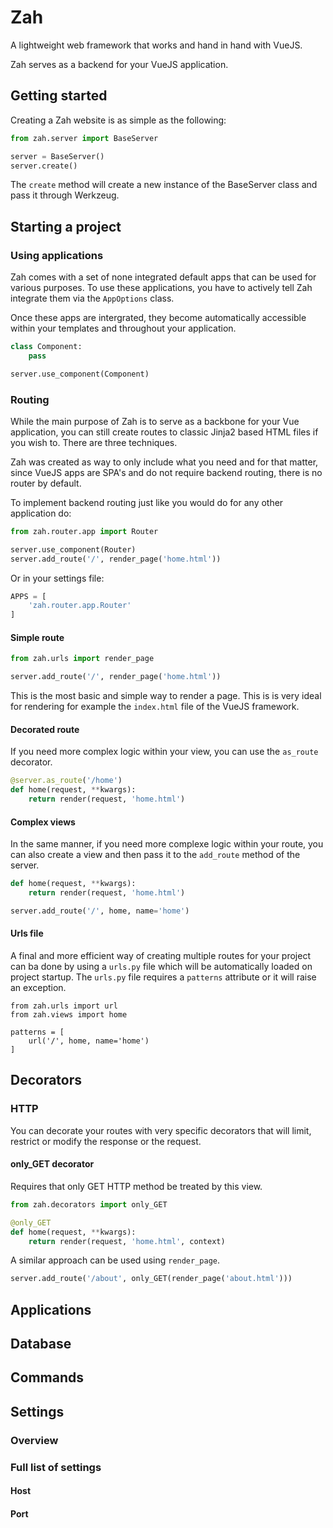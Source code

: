 # Zah

A lightweight web framework that works and hand in hand with VueJS.

Zah serves as a backend for your VueJS application.

## Getting started

Creating a Zah website is as simple as the following:

```python
from zah.server import BaseServer

server = BaseServer()
server.create()
```

The `create` method will create a new instance of the BaseServer class and pass it through Werkzeug.


## Starting a project

### Using applications

Zah comes with a set of none integrated default apps that can be used for various purposes. To use these applications, you have to actively tell Zah integrate them via the `AppOptions` class.

Once these apps are intergrated, they become automatically accessible within your templates and throughout your application.

```python
class Component:
    pass

server.use_component(Component)
```

### Routing

While the main purpose of Zah is to serve as a backbone for your Vue application, you can still create routes to classic Jinja2 based HTML files if you wish to. There are three techniques.

Zah was created as way to only include what you need and for that matter, since VueJS apps are SPA's and do not require backend routing, there is no router by default.

To implement backend routing just like you would do for any other application do:

```python
from zah.router.app import Router

server.use_component(Router)
server.add_route('/', render_page('home.html'))
```

Or in your settings file:

```python
APPS = [
    'zah.router.app.Router'
]
```

#### Simple route

```python
from zah.urls import render_page

server.add_route('/', render_page('home.html'))
```

This is the most basic and simple way to render a page. This is is very ideal for rendering for example the `index.html` file of the VueJS framework.

#### Decorated route

If you need more complex logic within your view, you can use the `as_route` decorator.

```python
@server.as_route('/home')
def home(request, **kwargs):
    return render(request, 'home.html')
```

#### Complex views

In the same manner, if you need more complexe logic within your route, you can also create a view and then pass it to the `add_route` method of the server.

```python
def home(request, **kwargs):
    return render(request, 'home.html')

server.add_route('/', home, name='home')
```

#### Urls file

A final and more efficient way of creating multiple routes for your project can ba done by using a `urls.py` file which will be automatically loaded on project startup. The `urls.py` file requires a `patterns` attribute or it will raise an exception.

```
from zah.urls import url 
from zah.views import home

patterns = [
    url('/', home, name='home')
]
```

## Decorators

### HTTP

You can decorate your routes with very specific decorators that will limit, restrict or modify the response or the request.

#### only_GET decorator

Requires that only GET HTTP method be treated by this view.

```python
from zah.decorators import only_GET

@only_GET
def home(request, **kwargs):
    return render(request, 'home.html', context)
```

A similar approach can be used using `render_page`.

```python
server.add_route('/about', only_GET(render_page('about.html')))
```

## Applications

## Database

## Commands

## Settings

### Overview

### Full list of settings

#### Host

#### Port
